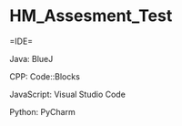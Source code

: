 # HM_Assesment_Test

=IDE=

Java: BlueJ

CPP: Code::Blocks

JavaScript: Visual Studio Code

Python: PyCharm


